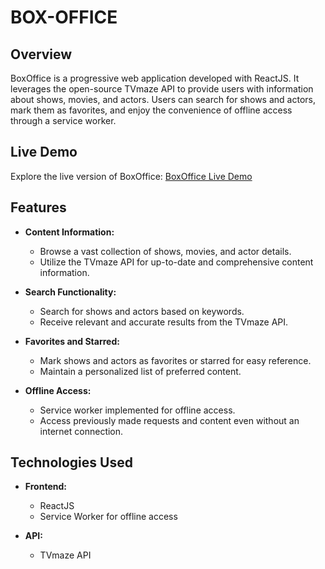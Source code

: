 # BOX-OFFICE

## Overview

BoxOffice is a progressive web application developed with ReactJS. It leverages the open-source TVmaze API to provide users with information about shows, movies, and actors. Users can search for shows and actors, mark them as favorites, and enjoy the convenience of offline access through a service worker.

## Live Demo

Explore the live version of BoxOffice: [BoxOffice Live Demo](https://harish02-04.github.io/Box-office/)

## Features

- **Content Information:**
  - Browse a vast collection of shows, movies, and actor details.
  - Utilize the TVmaze API for up-to-date and comprehensive content information.

- **Search Functionality:**
  - Search for shows and actors based on keywords.
  - Receive relevant and accurate results from the TVmaze API.

- **Favorites and Starred:**
  - Mark shows and actors as favorites or starred for easy reference.
  - Maintain a personalized list of preferred content.

- **Offline Access:**
  - Service worker implemented for offline access.
  - Access previously made requests and content even without an internet connection.

## Technologies Used

- **Frontend:**
  - ReactJS
  - Service Worker for offline access

- **API:**
  - TVmaze API

